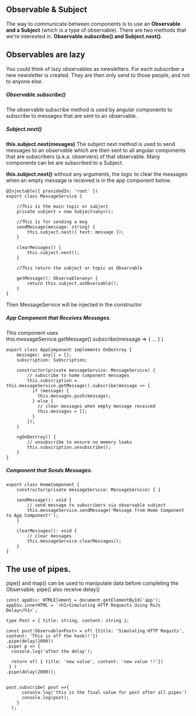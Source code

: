 ## Observable & Subject


The way to communicate between components is to use an **Observable and a Subject**  (which is a type of observable).
There are two methods that we're interested in: **Observable.subscribe() and Subject.next()**.


## Observables are lazy
You could think of lazy observables as newsletters. For each subscriber a new newsletter is created. They are then only send to those people, and not to anyone else.


##### Observable.subscribe()

The observable subscribe method is used by angular components to subscribe to messages that are sent to an observable.

##### Subject.next()

**this.subject.next(mesages)** The subject next method is used to send messages to an observable which are then sent to all angular components that are subscribers (a.k.a. observers) of that observable.
Many components can be  are subscribed to a  Subject. 

**this.subject.next()** without any arguments, the logic to clear the messages when an empty message is received is in the app component below.

```
@Injectable({ providedIn: 'root' })
export class MessageService {

    //This is the main topic or subject 
    private subject = new Subject<any>();
    
    //This is for sending a msg
    sendMessage(message: string) {
        this.subject.next({ text: message });
    }

    clearMessages() {
        this.subject.next();
    }
    
    //This return the subject or topic as Observable
    
    getMessage(): Observable<any> {
        return this.subject.asObservable();
    }
}
```

Then MessageService will be injected in the constructor

##### App Component that Receives Messages.

This component uses  this.messageService.getMessage().subscribe(message => { ... } )

```
export class AppComponent implements OnDestroy {
    messages: any[] = [];
    subscription: Subscription;

    constructor(private messageService: MessageService) {
        // subscribe to home component messages
        this.subscription = this.messageService.getMessage().subscribe(message => {
          if (message) {
            this.messages.push(message);
          } else {
            // clear messages when empty message received
            this.messages = [];
          }
        });
    }

    ngOnDestroy() {
        // unsubscribe to ensure no memory leaks
        this.subscription.unsubscribe();
    }
}
```
##### Component that Sends Messages.

```
export class HomeComponent {
    constructor(private messageService: MessageService) { }

    sendMessage(): void {
        // send message to subscribers via observable subject
        this.messageService.sendMessage('Message from Home Component to App Component!');
    }

    clearMessages(): void {
        // clear messages
        this.messageService.clearMessages();
    }
}
```

## The use of pipes. 

pipe() and map()  can be used to manipulate data before completing the Observable. pipe() also receive delay()

```
const appDiv: HTMLElement = document.getElementById('app');
appDiv.innerHTML = `<h1>Simulating HTTP Requests Using RxJs Delay</h1>`;

type Post = { title: string, content: string };

const post:Observable<Post> = of( {title: 'Simulating HTTP Requsts', content: 'This is off the hook!!'})
.pipe(delay(1000))
.pipe( p => { 
  console.log('after the delay'); 

  return of( { title: 'new value', content: 'new value !!'}) 
 } ) 
.pipe(delay(2000));


post.subscribe( post =>{ 
      console.log('this is the final value for post after all pipes')
      console.log(post);
    }
  );
```